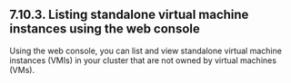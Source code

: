 ## 7.10.3. Listing standalone virtual machine instances using the web console

Using the web console, you can list and view standalone virtual machine instances (VMIs) in your cluster that are not owned by virtual machines (VMs).

<!-- image -->

